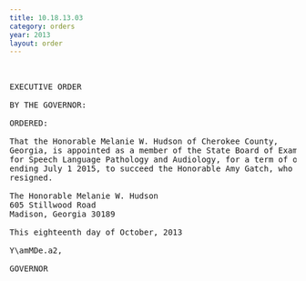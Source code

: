 ```yaml
---
title: 10.18.13.03
category: orders
year: 2013
layout: order
---
```


<pre> 

EXECUTIVE ORDER

BY THE GOVERNOR:

ORDERED:

That the Honorable Melanie W. Hudson of Cherokee County,
Georgia, is appointed as a member of the State Board of Examiners
for Speech Language Pathology and Audiology, for a term of office
ending July 1 2015, to succeed the Honorable Amy Gatch, who
resigned.

The Honorable Melanie W. Hudson
605 Stillwood Road
Madison, Georgia 30189

This eighteenth day of October, 2013

Y\amMDe.a2,

GOVERNOR

</pre>
